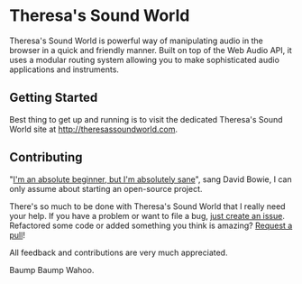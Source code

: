 Theresa's Sound World
=====================

Theresa's Sound World is powerful way of manipulating audio in the browser in a quick and friendly manner. Built on top of the Web Audio API, it uses a modular routing system allowing you to make sophisticated audio applications and instruments.

Getting Started
---------------

Best thing to get up and running is to visit the dedicated Theresa's Sound World site at <http://theresassoundworld.com>.

Contributing
------------
"[I'm an absolute beginner, but I'm absolutely sane](https://www.youtube.com/watch?v=r8NZa9wYZ_U)", sang David Bowie, I can only assume about starting an open-source project.

There's so much to be done with Theresa's Sound World that I really need your help. If you have a problem or want to file a bug, [just create an issue](https://github.com/stuartmemo/theresas-sound-world/issues). Refactored some code or added something you think is amazing? [Request a pull](https://github.com/stuartmemo/theresas-sound-world/pulls)!

All feedback and contributions are very much appreciated.

Baump Baump Wahoo.